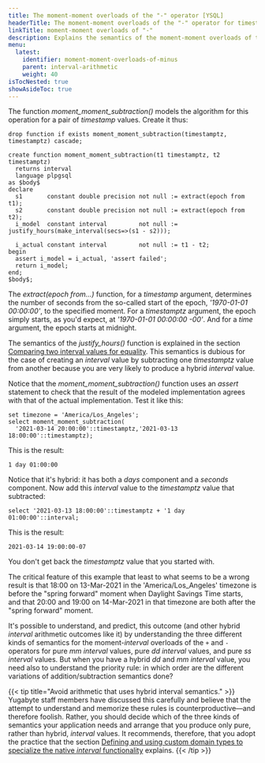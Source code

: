 ```yaml
---
title: The moment-moment overloads of the "-" operator [YSQL]
headerTitle: The moment-moment overloads of the "-" operator for timestamptz, timestamp, and time
linkTitle: moment-moment overloads of "-"
description: Explains the semantics of the moment-moment overloads of the "-" operator for the timestamptz, timestamp, and time data types. [YSQL]
menu:
  latest:
    identifier: moment-moment-overloads-of-minus
    parent: interval-arithmetic
    weight: 40
isTocNested: true
showAsideToc: true
---
```


The function _moment_moment_subtraction()_ models the algorithm for this operation for a pair of _timestamp_ values. Create it thus:

```plpgsql
drop function if exists moment_moment_subtraction(timestamptz, timestamptz) cascade;

create function moment_moment_subtraction(t1 timestamptz, t2 timestamptz)
  returns interval
  language plpgsql
as $body$
declare
  s1       constant double precision not null := extract(epoch from t1);
  s2       constant double precision not null := extract(epoch from t2);
  i_model  constant interval         not null := justify_hours(make_interval(secs=>(s1 - s2)));

  i_actual constant interval         not null := t1 - t2;
begin
  assert i_model = i_actual, 'assert failed';
  return i_model;
end;
$body$;
```

The _extract(epoch&nbsp;from...)_ function, for a _timestamp_ argument, determines the number of seconds from the so-called start of the epoch, _'1970-01-01 00:00:00'_, to the specified moment. For a _timestamptz_ argument, the epoch simply starts, as you'd expect, at _'1970-01-01 00:00:00 -00'_. And for a _time_ argument, the epoch starts at midnight.

The semantics of the _justify_hours()_ function is explained in the section [Comparing two interval values for equality](../interval-interval-equality/). This semantics is dubious for the case of creating an _interval_ value by subtracting one _timestamptz_ value from another because you are very likely to produce a hybrid _interval_ value.

Notice that the _moment_moment_subtraction()_ function uses an _assert_ statement to check that the result of the modeled implementation agrees with that of the actual implementation. Test it like this:

```plpgsql
set timezone = 'America/Los_Angeles';
select moment_moment_subtraction(
  '2021-03-14 20:00:00'::timestamptz,'2021-03-13 18:00:00'::timestamptz);
```

This is the result:

```output
1 day 01:00:00
```

Notice that it's hybrid: it has both a _days_ component and a _seconds_ component. Now add this _interval_ value to the _timestamptz_ value that subtracted:

```plpgsql
select '2021-03-13 18:00:00'::timestamptz + '1 day 01:00:00'::interval;
```

This is the result:

```output
2021-03-14 19:00:00-07
```

You don't get back the _timestamptz_ value that you started with.

The critical feature of this example that least to what seems to be a wrong result is that 18:00 on 13-Mar-2021 in the 'America/Los_Angeles' timezone is before the "spring forward" moment when Daylight Savings Time starts, and that 20:00 and 19:00 on 14-Mar-2021 in that timezone are both after the "spring forward" moment.

It's possible to understand, and predict, this outcome (and other hybrid _interval_ arithmetic outcomes like it) by understanding the three different kinds of semantics for the moment-_interval_ overloads of the `+` and `-` operators for pure _mm_ _interval_ values, pure _dd_ _interval_ values, and pure _ss_ _interval_ values. But when you have a hybrid _dd_ and _mm_ _interval_ value, you need also to understand the priority rule: in which order are the different variations of addition/subtraction semantics done?

{{< tip title="Avoid arithmetic that uses hybrid interval semantics." >}}
Yugabyte staff members have discussed this carefully and believe that the attempt to understand and memorize these rules is counterproductive—and therefore foolish. Rather, you should decide which of the three kinds of semantics your application needs and arrange that you produce only pure, rather than hybrid, _interval_ values. It recommends, therefore, that  you adopt the practice that the section [Defining and using custom domain types to specialize the native _interval_ functionality](../../custom-interval-domains/) explains.
{{< /tip >}}